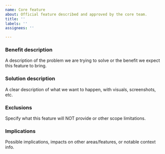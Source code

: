 ```yaml
---
name: Core feature
about: Official feature described and approved by the core team.
title: ''
labels: ''
assignees: ''

---
```


### Benefit description

A description of the problem we are trying to solve or the benefit we expect this feature to bring.

### Solution description

A clear description of what we want to happen, with visuals, screenshots, etc.

### Exclusions

Specify what this feature will NOT provide or other scope limitations.

### Implications

Possible implications, impacts on other areas/features, or notable context info.
